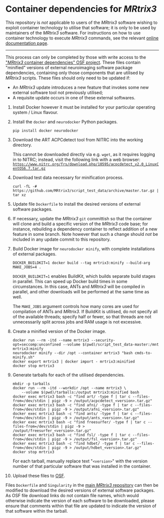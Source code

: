 # Container dependencies for *MRtrix3*

This repository is *not* applicable to users of the *MRtrix3* software wishing to
exploit container technology to utilise that software; it is only to be used by
maintainers of the *MRtrix3* software. For instructions on how to use container
technology to execute *MRtrix3* commands, see the relevant [online documentation
page](https://mrtrix.readthedocs.org/en/latest/instructions/using_containers.html).

-----

This process can only be completed by those with write access to the ["*MRtrix3* container dependencies" OSF project](https://osf.io/5rwp3/).
These files contain "minified" versions of external neuroimaging software package dependencies, containing only those components that are utilised by *MRtrix3* scripts.
These files should only need to be updated if:

-   An *MRtrix3* update introduces a new feature that invokes some new external software tool not previously utilised;
-   A requisite update occurs in one of these external softwares.

1.  Install Docker however it must be installed for your particular
    operating system / Linux flavour.

2.  Install the `docker` and `neurodocker` Python packages.

    ````
    pip install docker neurodocker
    ````

3.  Download the ART ACPCdetect tool from NITRC into the working directory.

    This cannot be downloaded directly via e.g. `wget`, as it requires logging in to NITRC; instead, visit the following link with a web browser:
    [`https://www.nitrc.org/frs/download.php/10595/acpcdetect_v2.0_LinuxCentOS6.7.tar.gz`](https://www.nitrc.org/frs/download.php/10595/acpcdetect_v2.0_LinuxCentOS6.7.tar.gz)

4.  Download test data necessary for minification process.

    ```
    curl -fL -# https://github.com/MRtrix3/script_test_data/archive/master.tar.gz | tar xz
    ```

5.  Update file `Dockerfile` to install the desired versions of external software packages.

6.  If necessary, update the *MRtrix3* `git` committish so that the container will clone and build a specific version of the *MRtrix3* code base;
    for instance, rebuilding a dependency container to reflect addition of a new feature in some branch.
    Note however that such a change should *not* be included in any update commit to this repository.

7.  Build Docker image for `neurodocker minify`, with complete installations of external packages.

    ```
    DOCKER_BUILDKIT=1 docker build --tag mrtrix3:minify --build-arg MAKE_JOBS=4 .
    ```

    `DOCKER_BUILDKIT=1` enables BuildKit, which builds separate build stages in parallel.
    This can speed up Docker build times in some circumstances.
    In this case, ANTs and *MRtrix3* will be compiled in parallel, and other downloads will be performed at the same time as well.

    The `MAKE_JOBS` argument controls how many cores are used for compilation of ANTs and *MRtrix3*.
    If BuildKit is utilised, do not specify all of the available threads; specify half or fewer, so that threads are not unnecessarily split across jobs and RAM usage is not excessive.

8.  Create a minified version of the Docker image.

    ```
    docker run --rm -itd --name mrtrix3 --security-opt=seccomp:unconfined --volume $(pwd)/script_test_data-master:/mnt mrtrix3:minify
    neurodocker minify --dir /opt --container mrtrix3 "bash cmds-to-minify.sh"
    docker export mrtrix3 | docker import - mrtrix3:minified
    docker stop mrtrix3
    ```

9.  Generate tarballs for each of the utilised dependencies.

    ```
    mkdir -p tarballs
    docker run --rm -itd --workdir /opt --name mrtrix3 \
        --volume $(pwd)/tarballs:/output mrtrix3:minified bash
    docker exec mrtrix3 bash -c "find art/ -type f | tar c --files-from=/dev/stdin | pigz -9 > /output/acpcdetect_<version>.tar.gz"
    docker exec mrtrix3 bash -c "find afni/ -type f | tar c --files-from=/dev/stdin | pigz -9 > /output/afni_<version>.tar.gz"
    docker exec mrtrix3 bash -c "find ants/ -type f | tar c --files-from=/dev/stdin | pigz -9 > /output/ants_<version>.tar.gz"
    docker exec mrtrix3 bash -c "find freesurfer/ -type f | tar c --files-from=/dev/stdin | pigz -9 > /output/freesurfer_<version>.tar.gz"
    docker exec mrtrix3 bash -c "find fsl/ -type f | tar c --files-from=/dev/stdin | pigz -9 > /output/fsl_<version>.tar.gz"
    docker exec mrtrix3 bash -c "find hdbet/ -type f | tar c --files-from=/dev/stdin | pigz -9 > /output/hdbet_<version>.tar.gz"
    docker stop mrtrix3
    ```

    For each tarball, manually replace text "`<version>`" with the version number of that particular software that was installed in the container.

10. Upload these files to [OSF](https://osf.io/nfx85/).

Files `Dockerfile` and `Singularity` in the [main *MRtrix3* repository](https://www.github.com/MRtrix3/mrtrix3) can then be modified to download the desired versions of external software packages.
As OSF file download links do not contain file names, which would otherwise indicate the version of each software to be downloaded, please ensure that comments within that file are updated to indicate the version of that software within the tarball.
